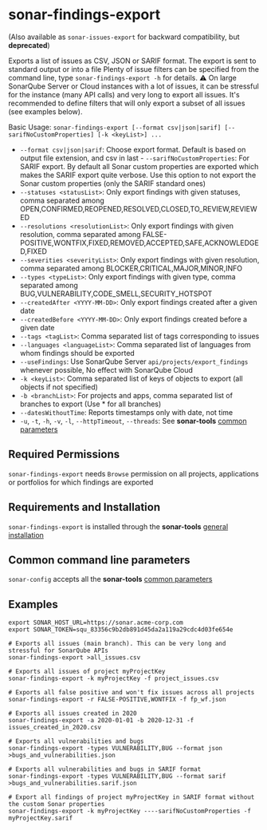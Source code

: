 # sonar-findings-export
(Also available as `sonar-issues-export` for backward compatibility, but **deprecated**)

Exports a list of issues as CSV, JSON or SARIF format. The export is sent to standard output or into a file
Plenty of issue filters can be specified from the command line, type `sonar-findings-export -h` for details.
:warning: On large SonarQube Server or Cloud instances with a lot of issues, it can be stressful for the instance (many API calls) and very long to export all issues. It's recommended to define filters that will only export a subset of all issues (see examples below).

Basic Usage: `sonar-findings-export [--format csv|json|sarif] [--sarifNoCustomProperties] [-k <keyList>] ...`

- `--format csv|json|sarif`: Choose export format. Default is based on output file extension, and csv in last - `--sarifNoCustomProperties`: For SARIF export. By default all Sonar custom properties are exported which makes the SARIF export quite verbose. Use this option to not export the Sonar custom properties (only the SARIF standard ones)
- `--statuses <statusList>`: Only export findings with given statuses, comma separated among OPEN,CONFIRMED,REOPENED,RESOLVED,CLOSED,TO_REVIEW,REVIEWED
- `--resolutions <resolutionList>`: Only export findings with given resolution, comma separated among FALSE-POSITIVE,WONTFIX,FIXED,REMOVED,ACCEPTED,SAFE,ACKNOWLEDGED,FIXED
- `--severities <severityList>`: Only export findings with given resolution, comma separated among BLOCKER,CRITICAL,MAJOR,MINOR,INFO
- `--types <typeList>`: Only export findings with given type, comma separated among BUG,VULNERABILITY,CODE_SMELL,SECURITY_HOTSPOT
- `--createdAfter <YYYY-MM-DD>`: Only export findings created after a given date
- `--createdBefore <YYYY-MM-DD>`: Only export findings created before a given date
- `--tags <tagList>`: Comma separated list of tags corresponding to issues
- `--languages <languageList>`: Comma separated list of languages from whom findings should be exported
- `--useFindings`: Use SonarQube Server `api/projects/export_findings` whenever possible, No effect with SonarQube Cloud
- `-k <keyList>`: Comma separated list of keys of objects to export (all objects if not specified)
- `-b <branchList>`: For projects and apps, comma separated list of branches to export (Use * for all branches)
- `--datesWithoutTime`: Reports timestamps only with date, not time
- `-u`, `-t`, `-h`, `-v`, `-l`, `--httpTimeout`, `--threads`: See **sonar-tools** [common parameters](https://github.com/okorach/sonar-tools/blob/master/README.md)


## Required Permissions

`sonar-findings-export` needs `Browse` permission on all projects, applications or portfolios for which findings are exported

## Requirements and Installation

`sonar-findings-export` is installed through the **sonar-tools** [general installation](../README.md#install)

## Common command line parameters

`sonar-config` accepts all the **sonar-tools** [common parameters](https://github.com/okorach/sonar-tools/blob/master/README.md)

## Examples
```
export SONAR_HOST_URL=https://sonar.acme-corp.com
export SONAR_TOKEN=squ_83356c9b2db891d45da2a119a29cdc4d03fe654e

# Exports all issues (main branch). This can be very long and stressful for SonarQube APIs
sonar-findings-export >all_issues.csv

# Exports all issues of project myProjectKey
sonar-findings-export -k myProjectKey -f project_issues.csv

# Exports all false positive and won't fix issues across all projects
sonar-findings-export -r FALSE-POSITIVE,WONTFIX -f fp_wf.json

# Exports all issues created in 2020
sonar-findings-export -a 2020-01-01 -b 2020-12-31 -f issues_created_in_2020.csv

# Exports all vulnerabilities and bugs
sonar-findings-export -types VULNERABILITY,BUG --format json >bugs_and_vulnerabilities.json

# Exports all vulnerabilities and bugs in SARIF format
sonar-findings-export -types VULNERABILITY,BUG --format sarif >bugs_and_vulnerabilities.sarif.json

# Export all findings of project myProjectKey in SARIF format without the custom Sonar properties
sonar-findings-export -k myProjectKey ----sarifNoCustomProperties -f myProjectKey.sarif
```
